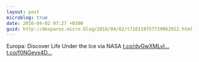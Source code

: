 ```yaml
---
layout: post
microblog: true
date: 2016-04-02 07:27 +0300
guid: http://desparoz.micro.blog/2016/04/02/t716119757729062912.html
---
```

Europa: Discover Life Under the Ice via NASA [t.co/dyGwXMLvI...](https://t.co/dyGwXMLvIm) [t.co/f0NGeyx4D...](https://t.co/f0NGeyx4D9)
